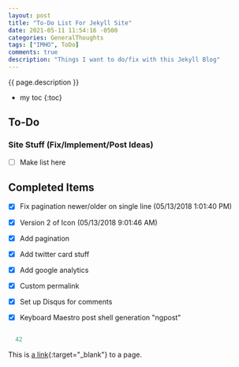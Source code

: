 ```yaml
---
layout: post
title: "To-Do List For Jekyll Site"
date: 2021-05-11 11:54:16 -0500
categories: GeneralThoughts
tags: ["IMHO", ToDo]
comments: true
description: "Things I want to do/fix with this Jekyll Blog"
---  
```

{{ page.description }}  
* my toc
{:toc}  
## To-Do
### Site Stuff (Fix/Implement/Post Ideas)
- [ ] Make list here


## Completed Items
- [x] Fix pagination newer/older on single line (05/13/2018  1:01:40 PM)
- [x] Version 2 of Icon (05/13/2018  9:01:46 AM)
- [x] Add pagination 
- [x] Add twitter card stuff
- [x] Add google analytics
- [x] Custom permalink
- [x] Set up Disqus for comments
- [x] Keyboard Maestro post shell generation "ngpost"


~~~ typescript

  42

~~~

This is [a link](http://rubyforge.org){:target="_blank"} to a page.



<!-- 2018-05-10-01-jekyll-site-to-do-list.md -->